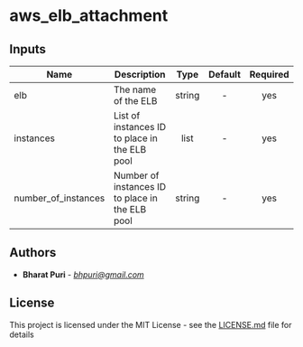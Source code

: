 # aws_elb_attachment

<!-- BEGINNING OF PRE-COMMIT-TERRAFORM DOCS HOOK -->

## Inputs

| Name | Description | Type | Default | Required |
|------|-------------|:----:|:-----:|:-----:|
| elb | The name of the ELB | string | - | yes |
| instances | List of instances ID to place in the ELB pool | list | - | yes |
| number_of_instances | Number of instances ID to place in the ELB pool | string | - | yes |

<!-- END OF PRE-COMMIT-TERRAFORM DOCS HOOK -->

## Authors
* **Bharat Puri**  -  *bhpuri@gmail.com*  

## License

This project is licensed under the MIT License - see the [LICENSE.md](../../LICENSE.md) file for details
